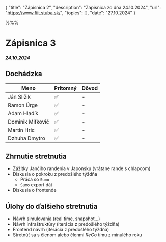 { 
  "title": "Zápisnica 2", 
  "description": "Zápisnica zo dňa 24.10.2024", 
  "url": "https://www.fiit.stuba.sk/", 
  "topics": [],
  "date": "27.10.2024"
} 

%%%

# Zápisnica 3
##### 24.10.2024

## Dochádzka
| Meno     |    Prítomný   |  Dôvod |
|----------|-------------|-------|
| Ján Sližik | ✅ | - |
| Ramon Ürge | ✅ | - |
| Adam Hladík | ✅ | - |
| Dominik Mifkovič | ✅ | - |
| Martin Hric | ✅ | - |
| Dzhuha Dmytro  | ✅ | - |

## Zhrnutie stretnutia
- Zážitky Jančiho randenia v Japonsku (vrátane rande s chlapcom)
- Diskusia o pokroku z predošlého týždňa
  - Práca so `Sumo`
  - `Sumo` export dát
- Diskusia o frontende

## Úlohy do ďalšieho stretnutia
- Návrh simulovania (real time, snapshot...)
- Návrh infraštruktúry (iterácia z predošlého týždňa)
- Frontend návrh (iterácia z predošlého týždňa)
- Stretnúť sa s členom alebo členmi *ReCo* tímu z minulého roku